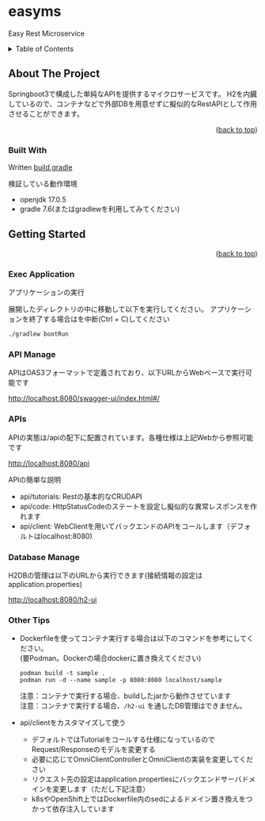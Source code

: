 # easyms
Easy Rest Microservice

<a name="readme-top"></a>

<!-- TABLE OF CONTENTS -->
<details>
  <summary>Table of Contents</summary>
  <ol>
    <li>
      <a href="#about-the-project">About The Project</a>
      <ul>
        <li><a href="#built-with">Built With</a></li>
      </ul>
    </li>
    <li>
      <a href="#getting-started">Getting Started</a>
      <ul>
        <li><a href="#exec-application">Exec Application </a></li>
        <li><a href="#api-manage">API Manage</a></li>
        <li><a href="#apis">API Request</a></li>
        <li><a href="#other-tips">Other Tips</a></li>
      </ul>
    </li>
  </ol>
</details>

<!-- ABOUT THE PROJECT -->
## About The Project

Springboot3で構成した単純なAPIを提供するマイクロサービスです。
H2を内臓しているので、コンテナなどで外部DBを用意せずに擬似的なRestAPIとして作用させることができます。

<p align="right">(<a href="#readme-top">back to top</a>)</p>

### Built With

Written [build.gradle](./build.gradle)

検証している動作環境
* openjdk 17.0.5
* gradle 7.6(またはgradlewを利用してみてください)

<!-- GETTING STARTED -->
## Getting Started

<p align="right">(<a href="#readme-top">back to top</a>)</p>

### Exec Application 
アプリケーションの実行

展開したディレクトリの中に移動して以下を実行してください。
アプリケーションを終了する場合はを中断(Ctrl + C)してください

```sh
./gradlew bootRun
```
    
### API Manage
APIはOAS3フォーマットで定義されており、以下URLからWebベースで実行可能です

[http://localhost:8080/swagger-ui/index.html#/](http://localhost:8080/swagger-ui/index.html#/)

### APIs
APIの実態は/apiの配下に配置されています。各種仕様は上記Webから参照可能です

[http://localhost:8080/api](http://localhost:8080/api)

APIの簡単な説明

* api/tutorials: Restの基本的なCRUDAPI
* api/code: HttpStatusCodeのステートを設定し擬似的な異常レスポンスを作れます
* api/client: WebClientを用いてバックエンドのAPIをコールします（デフォルトはlocalhost:8080)

### Database Manage
H2DBの管理は以下のURLから実行できます(接続情報の設定はapplication.properties)

[http://localhost:8080/h2-ui](http://localhost:8080/h2-ui)

### Other Tips

* Dockerfileを使ってコンテナ実行する場合は以下のコマンドを参考にしてください。<br>
(要Podman。Dockerの場合dockerに置き換えてください)
  ```
  podman build -t sample . 
  podman run -d --name sample -p 8080:8080 localhost/sample
  ```
  注意：コンテナで実行する場合、buildしたjarから動作させています <br>
  注意：コンテナで実行する場合、`/h2-ui` を通したDB管理はできません。

* api/clientをカスタマイズして使う

  * デフォルトではTutorialをコールする仕様になっているのでRequest/Responseのモデルを変更する
  * 必要に応じてOmniClientControllerとOmniClientの実装を変更してください
  * リクエスト先の設定はapplication.propertiesにバックエンドサーバドメインを変更します（ただし下記注意）
  * k8sやOpenShift上ではDockerfile内のsedによるドメイン置き換えをつかって依存注入しています
